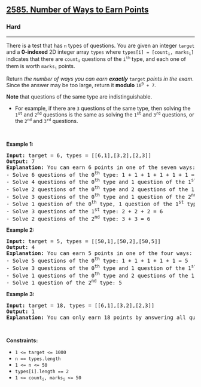 <h2><a href="https://leetcode.com/problems/number-of-ways-to-earn-points/">2585. Number of Ways to Earn Points</a></h2><h3>Hard</h3><hr><div><p>There is a test that has <code>n</code> types of questions. You are given an integer <code>target</code> and a <strong>0-indexed</strong> 2D integer array <code>types</code> where <code>types[i] = [count<sub>i</sub>, marks<sub>i</sub>]</code> indicates that there are <code>count<sub>i</sub></code> questions of the <code>i<sup>th</sup></code> type, and each one of them is worth <code>marks<sub>i</sub></code> points.</p>

<ul>
</ul>

<p>Return <em>the number of ways you can earn <strong>exactly</strong> </em><code>target</code><em> points in the exam</em>. Since the answer may be too large, return it <strong>modulo</strong> <code>10<sup>9</sup> + 7</code>.</p>

<p><strong>Note</strong> that questions of the same type are indistinguishable.</p>

<ul>
	<li>For example, if there are <code>3</code> questions of the same type, then solving the <code>1<sup>st</sup></code> and <code>2<sup>nd</sup></code> questions is the same as solving the <code>1<sup>st</sup></code> and <code>3<sup>rd</sup></code> questions, or the <code>2<sup>nd</sup></code> and <code>3<sup>rd</sup></code> questions.</li>
</ul>

<p>&nbsp;</p>
<p><strong class="example">Example 1:</strong></p>

<pre style="position: relative;"><strong>Input:</strong> target = 6, types = [[6,1],[3,2],[2,3]]
<strong>Output:</strong> 7
<strong>Explanation:</strong> You can earn 6 points in one of the seven ways:
- Solve 6 questions of the 0<sup>th</sup> type: 1 + 1 + 1 + 1 + 1 + 1 = 6
- Solve 4 questions of the 0<sup>th</sup> type and 1 question of the 1<sup>st</sup> type: 1 + 1 + 1 + 1 + 2 = 6
- Solve 2 questions of the 0<sup>th</sup> type and 2 questions of the 1<sup>st</sup> type: 1 + 1 + 2 + 2 = 6
- Solve 3 questions of the 0<sup>th</sup> type and 1 question of the 2<sup>nd</sup> type: 1 + 1 + 1 + 3 = 6
- Solve 1 question of the 0<sup>th</sup> type, 1 question of the 1<sup>st</sup> type and 1 question of the 2<sup>nd</sup> type: 1 + 2 + 3 = 6
- Solve 3 questions of the 1<sup>st</sup> type: 2 + 2 + 2 = 6
- Solve 2 questions of the 2<sup>nd</sup> type: 3 + 3 = 6
<div class="open_grepper_editor" title="Edit &amp; Save To Grepper"></div></pre>

<p><strong class="example">Example 2:</strong></p>

<pre style="position: relative;"><strong>Input:</strong> target = 5, types = [[50,1],[50,2],[50,5]]
<strong>Output:</strong> 4
<strong>Explanation:</strong> You can earn 5 points in one of the four ways:
- Solve 5 questions of the 0<sup>th</sup> type: 1 + 1 + 1 + 1 + 1 = 5
- Solve 3 questions of the 0<sup>th</sup> type and 1 question of the 1<sup>st</sup> type: 1 + 1 + 1 + 2 = 5
- Solve 1 questions of the 0<sup>th</sup> type and 2 questions of the 1<sup>st</sup> type: 1 + 2 + 2 = 5
- Solve 1 question of the 2<sup>nd</sup> type: 5
<div class="open_grepper_editor" title="Edit &amp; Save To Grepper"></div></pre>

<p><strong class="example">Example 3:</strong></p>

<pre style="position: relative;"><strong>Input:</strong> target = 18, types = [[6,1],[3,2],[2,3]]
<strong>Output:</strong> 1
<strong>Explanation:</strong> You can only earn 18 points by answering all questions.
<div class="open_grepper_editor" title="Edit &amp; Save To Grepper"></div></pre>

<p>&nbsp;</p>
<p><strong>Constraints:</strong></p>

<ul>
	<li><code>1 &lt;= target &lt;= 1000</code></li>
	<li><code>n == types.length</code></li>
	<li><code>1 &lt;= n &lt;= 50</code></li>
	<li><code>types[i].length == 2</code></li>
	<li><code>1 &lt;= count<sub>i</sub>, marks<sub>i</sub> &lt;= 50</code></li>
</ul>
</div>